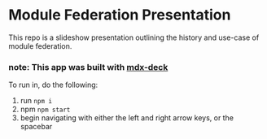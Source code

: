 # Module Federation Presentation

This repo is a slideshow presentation outlining the history and use-case of module federation.

### note: This app was built with [mdx-deck](https://github.com/jxnblk/mdx-deck)

To run in, do the following:

1. run `npm i`
2. npm `npm start`
3. begin navigating with either the left and right arrow keys, or the spacebar